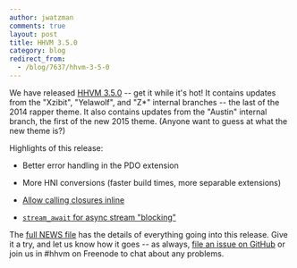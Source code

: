 ```yaml
---
author: jwatzman
comments: true
layout: post
title: HHVM 3.5.0
category: blog
redirect_from:
  - /blog/7637/hhvm-3-5-0
---
```


We have released [HHVM 3.5.0](https://github.com/facebook/hhvm/wiki/Prebuilt%20Packages%20for%20HHVM) -- get it while it's hot! It contains updates from the "Xzibit", "Yelawolf", and "Z*" internal branches -- the last of the 2014 rapper theme. It also contains updates from the "Austin" internal branch, the first of the new 2015 theme. (Anyone want to guess at what the new theme is?)

<!--truncate-->

Highlights of this release:




  * Better error handling in the PDO extension


  * More HNI conversions (faster build times, more separable extensions)


  * [Allow calling closures inline](https://github.com/facebook/hhvm/commit/7e133a285a82d538e063924d7e789c82e6629e46)


  * [`stream_await` for async stream "blocking"](https://github.com/facebook/hhvm/commit/b2559b65dbc98730ce3e73378ad777df08893017)



The [full NEWS file](https://github.com/facebook/hhvm/blob/HHVM-3.5/NEWS) has the details of everything going into this release. Give it a try, and let us know how it goes -- as always, [file an issue on GitHub](https://github.com/facebook/hhvm/issues) or join us in #hhvm on Freenode to chat about any problems.

